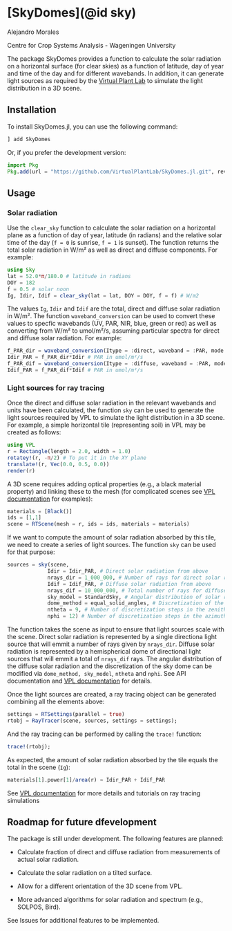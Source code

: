 
# [SkyDomes](@id sky)

Alejandro Morales

Centre for Crop Systems Analysis - Wageningen University

The package SkyDomes provides a function to calculate the solar radiation on a
horizontal surface (for clear skies) as a function of latitude, day of year and
time of the day and for different wavebands. In addition, it can generate light
sources as required by the [Virtual Plant Lab](https://github.com/VirtualPlantLab/VirtualPlantLab.jl) to
simulate the light distribution in a 3D scene.

## Installation

To install SkyDomes.jl, you can use the following command:

```julia
] add SkyDomes
```

Or, if you prefer the development version:

```julia
import Pkg
Pkg.add(url = "https://github.com/VirtualPlantLab/SkyDomes.jl.git", rev = "master")
```

## Usage


### Solar radiation

Use the `clear_sky` function to calculate the solar radiation on a horizontal
plane as a function of day of year, latitude (in radians) and the relative solar
time of the day (`f = 0` is sunrise, `f = 1` is sunset). The function returns
the total solar radiation in W/m² as well as direct and diffuse components. For
example:

```julia
using Sky
lat = 52.0*π/180.0 # latitude in radians
DOY = 182
f = 0.5 # solar noon
Ig, Idir, Idif = clear_sky(lat = lat, DOY = DOY, f = f) # W/m2
```

The values `Ig`, `Idir` and `Idif` are the total, direct and diffuse solar
radiation in W/m². The function `waveband_conversion` can be used to convert
these values to specfic wavebands (UV, PAR, NIR, blue, green or red) as well
as converting from W/m² to umol/m²/s, assuming particular spectra for
direct and diffuse solar radiation. For example:

```julia
f_PAR_dir = waveband_conversion(Itype = :direct, waveband = :PAR, mode = :flux)
Idir_PAR = f_PAR_dir*Idir # PAR in umol/m²/s
f_PAR_dif = waveband_conversion(Itype = :diffuse, waveband = :PAR, mode = :flux)
Idif_PAR = f_PAR_dif*Idif # PAR in umol/m²/s
```

### Light sources for ray tracing

Once the direct and diffuse solar radiation in the relevant wavebands and units
have been calculated, the function `sky` can be used to generate the light
sources required by VPL to simulate the light distribution in a 3D scene. For
example, a simple horizontal tile (representing soil) in VPL may be created as
follows:

```julia
using VPL
r = Rectangle(length = 2.0, width = 1.0)
rotatey!(r, -π/2) # To put it in the XY plane
translate!(r, Vec(0.0, 0.5, 0.0))
render(r)
```

A 3D scene requires adding optical properties (e.g., a black material property)
and linking these to the mesh (for complicated scenes see [VPL documentation](http://virtualplantlab.com/)
for examples):

```julia
materials = [Black()]
ids = [1,1]
scene = RTScene(mesh = r, ids = ids, materials = materials)
```

If we want to compute the amount of solar radiation absorbed by this tile, we
need to create a series of light sources. The function `sky` can be used for
that purpose:

```julia
sources = sky(scene,
             Idir = Idir_PAR, # Direct solar radiation from above
             nrays_dir = 1_000_000, # Number of rays for direct solar radiation
             Idif = Idif_PAR, # Diffuse solar radiation from above
             nrays_dif = 10_000_000, # Total number of rays for diffuse solar radiation
             sky_model = StandardSky, # Angular distribution of solar radiation
             dome_method = equal_solid_angles, # Discretization of the sky dome
             ntheta = 9, # Number of discretization steps in the zenith angle
             nphi = 12) # Number of discretization steps in the azimuth angle
```

The function takes the scene as input to ensure that light sources scale with
the scene. Direct solar radiation is represented by a single directiona light
source that will emmit a number of rays given by `nrays_dir`. Diffuse solar
radiation is represented by a hemispherical dome of directional light sources
that will emmit a total of `nrays_dif` rays. The angular distribution of the
diffuse solar radiation and the discretization of the sky dome can be modified
via `dome_method, sky_model`, `ntheta` and `nphi`. See API documentation and
[VPL documentation](http://virtualplantlab.com/) for details.

Once the light sources are created, a ray tracing object can be generated
combining all the elements above:

```julia
settings = RTSettings(parallel = true)
rtobj = RayTracer(scene, sources, settings = settings);
```

And the ray tracing can be performed by calling the `trace!` function:

```julia
trace!(rtobj);
```

As expected, the amount of solar radiation absorbed by the tile equals the
total in the scene (`Ig`):

```julia
materials[1].power[1]/area(r) ≈ Idir_PAR + Idif_PAR
```

See [VPL documentation](http://virtualplantlab.com/) for more details and
tutorials on ray tracing simulations

## Roadmap for future dfevelopment

The package is still under development. The following features are planned:

- Calculate fraction of direct and diffuse radiation from measurements of actual
solar radiation.

- Calculate the solar radiation on a tilted surface.

- Allow for a different orientation of the 3D scene from VPL.

- More advanced algorithms for solar radiation and spectrum (e.g., SOLPOS, Bird).

See Issues for additional features to be implemented.
